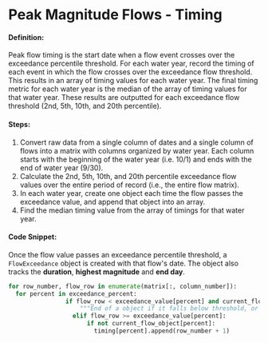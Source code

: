 # Peak Magnitude Flows - Timing

#### Definition:

Peak flow timing is the start date when a flow event crosses over the exceedance percentile threshold. For each water year, record the timing of each event in which the flow crosses over the exceedance flow threshold. This results in an array of timing values for each water year. The final timing metric for each water year is the median of the array of timing values for that water year. These results are outputted for each exceedance flow threshold \(2nd, 5th, 10th, and 20th percentile\).

#### Steps:

1. Convert raw data from a single column of dates and a single column of flows into a matrix with columns organized by water year. Each column starts with the beginning of the water year \(i.e. 10/1\) and ends with the end of water year \(9/30\).
2. Calculate the 2nd, 5th, 10th, and 20th percentile exceedance flow values over the entire period of record \(i.e., the entire flow matrix\).
3. In each water year, create one object each time the flow passes the exceedance value, and append that object into an array.
4. Find the median timing value from the array of timings for that water year.

#### Code Snippet:

Once the flow value passes an exceedance percentile threshold, a `FlowExceedance` object is created with that flow's date. The object also tracks the **duration**, **highest magnitude** and **end day**.

```py
for row_number, flow_row in enumerate(matrix[:, column_number]):
  for percent in exceedance_percent:
                if flow_row < exceedance_value[percent] and current_flow_object[percent] or row_number == len(matrix[:, column_number]) - 1 and current_flow_object[percent]:
                    """End of a object if it falls below threshold, or end of column"""
                  elif flow_row >= exceedance_value[percent]:
                      if not current_flow_object[percent]:
                        timing[percent].append(row_number + 1)
```
